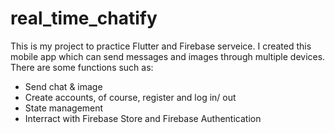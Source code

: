 # real_time_chatify
This is my project to practice Flutter and Firebase serveice. I created this mobile app which can send messages and images through multiple devices. There are some functions such as:
  - Send chat & image
  - Create accounts, of course, register and log in/ out
  - State management
  - Interract with Firebase Store and Firebase Authentication
